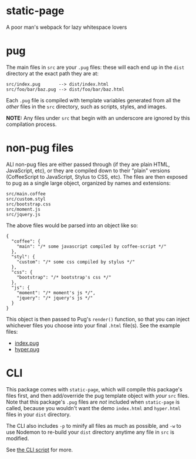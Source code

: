 # static-page

A poor man's webpack for lazy whitespace lovers

# pug

The main files in `src` are your `.pug` files: these will each end up in
the `dist` directory at the exact path they are at:

    src/index.pug       --> dist/index.html
    src/foo/bar/baz.pug --> dist/foo/bar/baz.html

Each `.pug` file is compiled with template variables generated from all
the _other_ files in the `src` directory, such as scripts, styles, and
images.

**NOTE:** Any files under `src` that begin with an underscore are
ignored by this compilation process.

# non-pug files

ALl non-pug files are either passed through (if they are plain HTML,
JavaScript, etc), or they are compiled down to their "plain" versions
(CoffeeScript to JavaScript, Stylus to CSS, etc). The files are then exposed
to pug as a single large object, organized by names and extensions:

    src/main.coffee
    src/custom.styl
    src/bootstrap.css
    src/moment.js
    src/jquery.js

The above files would be parsed into an object like so:

    {
      "coffee": {
        "main": "/* some javascript compiled by coffee-script */"
      },
      "styl": {
        "custom": "/* some css compiled by stylus */"
      },
      "css": {
        "bootstrap": "/* bootstrap's css */"
      },
      "js": {
        "moment": "/* moment's js */",
        "jquery": "/* jquery's js */"
      }
    }


This object is then passed to Pug's `render()` function, so that you can
inject whichever files you choose into your final `.html` file(s). See the
example files:

* [index.pug](src/index.pug)
* [hyper.pug](src/hyper.pug)

# CLI

This package comes with `static-page`, which will compile this package's files
first, and then add/override the pug template object with _your_ `src` files.
Note that this package's `.pug` files are _not_ included when `static-page` is
called, because you wouldn't want the demo `index.html` and `hyper.html` files
in your `dist` directory.

The CLI also includes `-p` to minify all files as much as possible, and `-w`
to use Nodemon to re-build your `dist` directory anytime any file in `src`
is modified.

See [the CLI script](src/_cli.coffee) for more.

